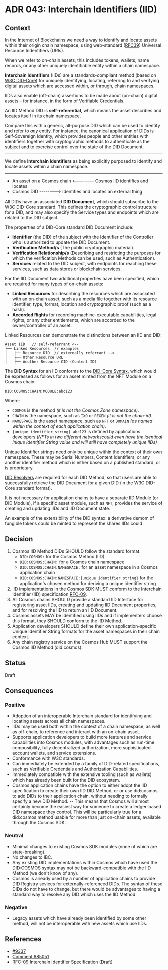 # ADR 043: Interchain Identifiers (IID)

## Context

In the Internet of Blockchains we need a way to identify and locate assets within their origin chain namespace, using web-standard ([RFC39](https://datatracker.ietf.org/doc/html/rfc3986)) Universal Resource Indentifiers (URIs).

When we refer to on-chain assets, this includes tokens, wallets, name records, or any other uniquely identifiable entity within a chain namespace.

**Interchain Identifiers** (IIDs) are a standards-compliant method (based on [W3C DID-Core](https://w3c.github.io/did-core/)) for uniquely identifying, locating, referring to and verifying digital assets which are accessed within, or through, chain namespaces.

IIDs also enable (off-chain) assertions to be made about (on-chain) digital assets – for instance, in the form of Verifiable Credentials.

An IID Method DID is **self-referential**, which means the asset describes and locates itself in its chain namespace.

Compare this with a generic, all-purpose DID which can be used to identify and refer to _any_ entity. For instance, the canonical application of DIDs is Self-Sovereign Identity, which provides people and other entities with identifiers together with cryptographic methods to authenticate as the subject and to exercise control over the state of the DID Document.

---
We define **Interchain Identifiers** as being explicitly purposed to identify and locate assets within a chain namespace.

---

- An asset on a Cosmos chain <-------- Cosmos IID identifies and locates
- Cosmos DID --------> Identifies and locates an external thing

All DIDs have an associated **DID Document**, which should subscribe to the W3C DID-Core standard.
This defines the cryptographic control structure for a DID, and may also specify the Service types and endpoints which are related to the DID subject.

The properties of a DID-Core standard DID Document include:
- **Identifier** (the DID) of the subject with the Identifier of the Controller who is authorized to update the DID Document.
- **Verification Method/s** (The public cryptographic material).
- **Verification Relationship/s** (Describing and restricting the purposes for which the verification Methods can be used, such as Authentication).
- **Services** related to the DID subject, with endpoints for reaching these services, such as data stores or blockchain services.

For the IID Document two additional properties have been specified, which are required for many types of on-chain assets:
- **Linked Resources** for describing the resources which are associated with an on-chain asset, such as a media file together with its resource identifier, type, format, location and cryptographic proof (such as a hash). 
- **Accorded Rights** for recording machine-executable capabilities, legal rights, or any other entitlements, which are accorded to the owner/controller of an asset.

Linked Resources can demonstrate the distinctions between an IID and DID:
```
Asset IID   // self-referrant <--
├── Linked Resources  // examples
│   ├── Resource DID  // externally referrant -->
│   ├── Other Resource URL
│   ├── Another Resource CID (Content ID)
```

The **DID Syntax** for an IID conforms to the [DID-Core Syntax](https://www.w3.org/TR/did-core/#did-syntax), which would be expressed as follows for an asset minted from the NFT Module on a Cosmos chain:

`DID:COSMOS:CHAIN:MODULE:abc123`

Where: 
- `COSMOS` is the method _(it is not the Cosmos Zone namespace)_.
- `CHAIN` is the namespace, such as `IXO` or `REGEN` _(it is not the chain-id)_.
- `NAMESPACE` is the asset namespace, such as `NFT` or `DOMAIN` _(as named within the context of each application chain)_.
- `{unique identifier string} abc123` is defined by applications developers _(NFTs in two different networkscould even have the identical Inique Identifier String value and will still have completely unique IIDs)_   

Unique Identifier strings need only be unique within the context of their own namespace. These may be Serial Numbers, Content Identifiers, or any another identifier method which is either based on a published standard, or is proprietary.

[DID Resolvers](https://www.w3.org/TR/did-core/#:~:text=7.1%20DID%20Resolution.-,DID,-resolver) are required for each DID Method, so that users are able to successfully retrieve the DID Document for a given DID (in the W3C DID-Core standard format).

It is not necessary for application chains to have a separate IID Module (or DID Module), if a specific asset module, such as `NFT`, provides the service of creating and updating IIDs and IID Document state. 

An example of the extensibility of the DID syntax: a derivative demom of fungible tokens could be minted to represent the shares  IIDs could   

## Decision

1. Cosmos IID Method DIDs SHOULD follow the standard format:
    -  `DID:COSMOS:` for the Cosmos Method (IID)
    -  `DID:COSMOS:CHAIN:` for a Cosmos chain namespace
    -  `DID:COSMOS:CHAIN:NAMESPACE:` for an asset namespace in a Cosmos application chain
    -  `DID:COSMOS:CHAIN:NAMESPACE:{unique identifier string}` for the application's chosen method for deriving a unique identifier string
2. IID implementations in the Cosmos SDK MUST conform to the Interchain Identifier (IID) specification [RFC-09](https://github.com/interNFT/nft-rfc/blob/main/nft-rfc-009.md).
3. All Cosmos chains SHOULD provide a standard IID Interface for registering asset IIDs, creating and updating IID Document properties, and for resolving the IID to return an IID Document.
4. Cosmos assets MAY be identified using IIDs and if implementers choose this format, they SHOULD conform to the IID Method.
5. Application developers SHOULD define their own application-specific Unique Identifier String formats for the asset namespaces in their chain context.
6. Any chain registry service on the Cosmos Hub MUST support the Cosmos IID Method (did:cosmos).


## Status

Draft

## Consequences

### Positive

- Adoption of an interoperable Interchain standard for identifying and locating assets across all chain namespaces.
- IIDs may be used both within the context of a chain namespace, as well as off-chain, to reference and interact with an on-chain asset.
- Supports application developers to build more features and service capabilities into Cosmos modules, with advantages such as run-time composibility, fully decentralized authorization, more sophisticated account wallets, and service extensions.
- Conformance with W3C standards.
- Can immediately be extended by a family of DID-related  specifications, such as Verifiable Credentials and Authorization Capabilities.
- Immediately compatible with the extensive tooling (such as wallets) which has already been built for the DID ecosystem. 
- Cosmos application chains have the option to either adopt the IID specification to create their own IID DID Method, or or use did:cosmos to add DIDs to their application chain, without needing to formally specify a new DID Method.
-- This means that Cosmos will almost certainly become the easiest way for someone to create a ledger-based DID namespace they control. This will be particularly true for a did:cosmos method usable for more than just on-chain assets, available through the Cosmos SDK.

### Neutral

- Minimal changes to existing Cosmos SDK modules (none of which are state-breaking).
- No changes to IBC.
- Any existing DID implementations within Cosmos which have used the DID:COSMOS syntax may not be backward-compatible with the IID Method (we don't know of any).
- Cosmos is already used by a number of application chains to provide DID Registry sevices for externally-referenced DIDs. The syntax of these DIDs do not have to change, but there would be advantages to having a standard way to resolve any DID which uses the IID Method.

### Negative
-  Legacy assets which have already been identified by some other method, will not be interoperable with new assets which use IIDs.

## References
- [#9337](https://github.com/cosmos/cosmos-sdk/discussions/9337)
- [Comment 885051](https://github.com/cosmos/cosmos-sdk/discussions/9065?sort=new#discussioncomment-885051)
- [RFC-09](https://github.com/interNFT/nft-rfc/blob/main/nft_rfc_009.md) Interchain Identifier Specification (Draft)
